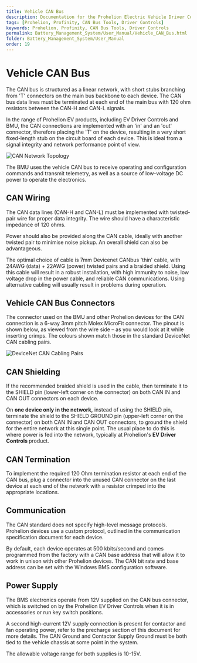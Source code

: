 ```yaml
---
title: Vehicle CAN Bus
description: Documentation for the Prohelion Electric Vehicle Driver Controls
tags: [Prohelion, Profinity, CAN Bus Tools, Driver Controls]
keywords: Prohelion, Profinity, CAN Bus Tools, Driver Controls
permalink: Battery_Management_System/User_Manual/Vehicle_CAN_Bus.html
folder: Battery_Management_System/User_Manual
order: 19
---
```


# Vehicle CAN Bus

The CAN bus is structured as a linear network, with short stubs branching from 'T' connectors on the main bus backbone to each device.  The CAN bus data lines must be terminated at each end of the main bus with 120 ohm resistors between the CAN-H and CAN-L signals. 

In the range of Prohelion EV products, including EV Driver Controls and BMU, the CAN connections are implemented with an 'in' and an 'out' connector, therefore placing the 'T' on the device, resulting in a very short fixed-length stub on the circuit board of each device.  This is ideal from a signal integrity and network performance point of view. 

![CAN Network Topology](../images/BMS_User_Manual/CAN_Network_Topology.gif)

The BMU uses the vehicle CAN bus to receive operating and configuration commands and transmit telemetry, as well as a source of low-voltage DC power to operate the electronics. 

## CAN Wiring

The CAN data lines (CAN-H and CAN-L) must be implemented with twisted-pair wire for proper data integrity.  The wire should have a characteristic impedance of 120 ohms.   

Power should also be provided along the CAN cable, ideally with another twisted pair to minimise noise pickup.  An overall shield can also be advantageous.   

The optimal choice of cable is 7mm Devicenet CANbus 'thin' cable, with 24AWG (data) + 22AWG (power) twisted pairs and a braided shield.  Using this cable will result in a robust installation, with high immunity to noise, low voltage drop in the power cable, and reliable CAN communications.  Using alternative cabling will usually result in problems during operation. 

## Vehicle CAN Bus Connectors

The connector used on the BMU and other Prohelion devices for the CAN connection is a 6-way 3mm pitch Molex MicroFit connector.  The pinout is shown below, as viewed from the wire side – as you would look at it while inserting crimps.  The colours shown match those in the standard DeviceNet CAN cabling pairs. 

![DeviceNet CAN Cabling Pairs](../images/BMS_User_Manual/Vehicle_CAN_Bus_Connectors.png)

## CAN Shielding

If the recommended braided shield is used in the cable, then terminate it to the SHIELD pin (lower-left corner on the connector) on both CAN IN and CAN OUT connectors on each device.   

On <strong> one device only in the network,</strong> instead of using the SHIELD pin, terminate the shield to the SHIELD GROUND pin (upper-left corner on the connector) on both CAN IN and CAN OUT connectors, to ground the shield for the entire network at this single point.  The usual place to do this is where power is fed into the network, typically at Prohelion's <strong>EV Driver Controls </strong>product. 

## CAN Termination

To implement the required 120 Ohm termination resistor at each end of the CAN bus, plug a connector into the unused CAN connector on the last device at each end of the network with a resistor crimped into the appropriate locations. 

## Communication

The CAN standard does not specify high-level message protocols. Prohelion devices use a custom protocol, outlined in the communication specification document for each device. 

By default, each device operates at 500 kbits/second and comes programmed from the factory with a CAN base address that will allow it to work in unison with other Prohelion devices. The CAN bit rate and base address can be set with the Windows BMS configuration software. 

## Power Supply

The BMS electronics operate from 12V supplied on the CAN bus connector, which is switched on by the Prohelion EV Driver Controls when it is in accessories or run key switch positions.   

A second high-current 12V supply connection is present for contactor and fan operating power, refer to the precharge section of this document for more details.  The CAN Ground and Contactor Supply Ground must be both tied to the vehicle chassis at some point in the system. 

The allowable voltage range for both supplies is 10-15V. 